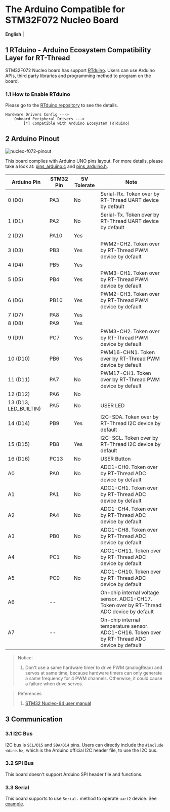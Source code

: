 # The Arduino Compatible for STM32F072 Nucleo Board

**English** | [](README_zh.md)

## 1 RTduino - Arduino Ecosystem Compatibility Layer for RT-Thread

STM32F072 Nucleo board has support [RTduino](https://github.com/RTduino/RTduino). Users can use Arduino APIs, third party libraries and programming method to program on the board.

### 1.1 How to Enable RTduino

Please go to the [RTduino repository](https://github.com/RTduino/RTduino) to see the details.

```Kconfig
Hardware Drivers Config --->
    Onboard Peripheral Drivers --->
        [*] Compatible with Arduino Ecosystem (RTduino)
```

## 2 Arduino Pinout

![nucleo-f072-pinout](nucleo-f072-pinout.png)

This board complies with Arduino UNO pins layout. For more details, please take a look at: [pins_arduino.c](pins_arduino.c) and [pins_arduino.h](pins_arduino.h).

| Arduino Pin           | STM32 Pin | 5V Tolerate | Note                                                                                          |
| --------------------- | --------- | ----------- | --------------------------------------------------------------------------------------------- |
| 0 (D0)                | PA3       | No          | Serial-Rx. Token over by RT-Thread UART device by default                                     |
| 1 (D1)                | PA2       | No          | Serial-Tx. Token over by RT-Thread UART device by default                                     |
| 2 (D2)                | PA10      | Yes         |                                                                                               |
| 3 (D3)                | PB3       | Yes         | PWM2-CH2. Token over by RT-Thread PWM device by default                                       |
| 4 (D4)                | PB5       | Yes         |                                                                                               |
| 5 (D5)                | PB4       | Yes         | PWM3-CH1. Token over by RT-Thread PWM device by default                                       |
| 6 (D6)                | PB10      | Yes         | PWM2-CH3. Token over by RT-Thread PWM device by default                                       |
| 7 (D7)                | PA8       | Yes         |                                                                                               |
| 8 (D8)                | PA9       | Yes         |                                                                                               |
| 9 (D9)                | PC7       | Yes         | PWM3-CH2. Token over by RT-Thread PWM device by default                                       |
| 10 (D10)              | PB6       | Yes         | PWM16-CHN1. Token over by RT-Thread PWM device by default                                     |
| 11 (D11)              | PA7       | No          | PWM17-CH1. Token over by RT-Thread PWM device by default                                      |
| 12 (D12)              | PA6       | No          |                                                                                               |
| 13 (D13, LED_BUILTIN) | PA5       | No          | USER LED                                                                                      |
| 14 (D14)              | PB9       | Yes         | I2C-SDA. Token over by RT-Thread I2C device by default                                        |
| 15 (D15)              | PB8       | Yes         | I2C-SCL. Token over by RT-Thread I2C device by default                                        |
| 16 (D16)              | PC13      | No          | USER Button                                                                                   |
| A0                    | PA0       | No          | ADC1-CH0. Token over by RT-Thread ADC device by default                                       |
| A1                    | PA1       | No          | ADC1-CH1. Token over by RT-Thread ADC device by default                                       |
| A2                    | PA4       | No          | ADC1-CH4. Token over by RT-Thread ADC device by default                                       |
| A3                    | PB0       | No          | ADC1-CH8. Token over by RT-Thread ADC device by default                                       |
| A4                    | PC1       | No          | ADC1-CH11. Token over by RT-Thread ADC device by default                                      |
| A5                    | PC0       | No          | ADC1-CH10. Token over by RT-Thread ADC device by default                                      |
| A6                    | --        |             | On-chip internal voltage sensor. ADC1-CH17. Token over by RT-Thread ADC device by default     |
| A7                    | --        |             | On-chip internal temperature sensor. ADC1-CH16. Token over by RT-Thread ADC device by default |

> Notice:
> 
> 1. Don't use a same hardware timer to drive PWM (analogRead) and servos at same time, because hardware timers can only generate a same frequency for 4 PWM channels. Otherwise, it could cause a failure when drive servos.

> References
> 
> 1. [STM32 Nucleo-64 user manual](https://www.st.com/resource/en/user_manual/um1724-stm32-nucleo64-boards-mb1136-stmicroelectronics.pdf)

## 3 Communication

### 3.1 I2C Bus

I2C bus is `SCL/D15` and `SDA/D14` pins. Users can directly include the `#include <Wire.h>`, which is the Arduino official I2C header file, to use the I2C bus.

### 3.2 SPI Bus

This board doesn't support Arduino SPI header file and functions.

### 3.3 Serial

This board supports to use `Serial.` method to operate `uart2` device. See [example](https://github.com/RTduino/RTduino/blob/master/examples/Basic/helloworld.cpp).
